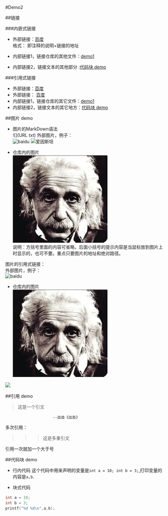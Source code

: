 #Demo2


##链接  

###内嵌式链接  
- 外部链接：[百度](http://www.baidu.com)   
格式：[]()  即注释的说明+链接的地址  

- 内部链接1，链接仓库的其他文件：[demo1](README.md)  
- 内部链接2，链接文本的其他部分 :[代码块 demo](demo2.md#代码块-demo)   

###引用式链接  
- 外部链接：[百度]
- 外部链接： [百度][baidu]
- 内部链接1，链接仓库的其它文件：[demo1]
- 内部链接2，链接文本的其它地方：[代码块 demo]


##图片 demo 
- 图片的MarkDown语法  
    ![](URL txt)
外部图片，例子：  
![baidu](https://www.baidu.com/img/bd_logo1.png "百度网站") 
![爱因斯坦](https://imgsa.baidu.com/baike/c0%3Dbaike80%2C5%2C5%2C80%2C26/sign=9974a97c09f79052fb124f6c6d9abcaf/d009b3de9c82d158756f83de800a19d8bd3e42f4.jpg "爱因斯坦")

- 仓库内的图片  
![爱因斯坦](images/ayst.jpg "爱因斯坦")  
说明：方括号里面的内容可省略，后面小括号的提示内容是当鼠标放到图片上时显示的，也可不要。重点只要图片的地址和绝对路径。  


图片的引用式链接：  
外部图片，例子：  
![baidu][baidu_log] 
 
- 仓库内的图片  
![爱因斯坦][aysi_pic]  


![][foryou]  



##引用 demo

> 这是一个引文  

	                     --出自《出处》  

多次引用：  
>>> 这是多重引文  

引用一次就加一个大于号  


##代码块 demo

- 行内代码
这个代码中用来声明的变量是`int a = 10; int b = 3;`,打印变量的内容是`a,b`.    


- 块式代码  

  
```c
int a = 10;  
int b = 3;  
printf("%d %d\n",a,b);
```





<!--  下面是文档中引用到的链接  -->
[百度]:(http://www.baidu.com)
[baidu]:(http://www.baidu.com)
[demo1]:(README.md)  
[代码块 demo]:(demo2.md#代码块-demo)  

[baidu_log]:https://www.baidu.com/img/bd_logo1.png
[aysi_pic]:images/ayst.jpg
[foryou]:https://github.com/guodongxiaren/ImageCache/raw/master/Logo/foryou.gif  

